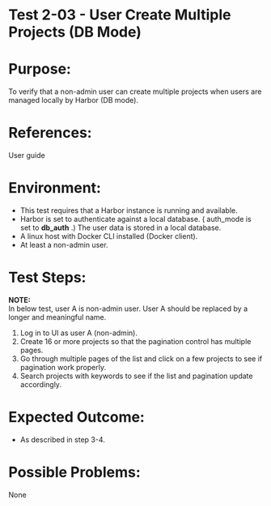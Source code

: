 Test 2-03 - User Create Multiple Projects (DB Mode)
=======

# Purpose:

To verify that a non-admin user can create multiple projects when users are managed locally by Harbor (DB mode).

# References:
User guide

# Environment:
* This test requires that a Harbor instance is running and available.
* Harbor is set to authenticate against a local database. ( auth_mode is set to **db_auth** .) The user data is stored in a local database.
* A linux host with Docker CLI installed (Docker client).
* At least a non-admin user. 

# Test Steps:

**NOTE:**  
In below test, user A is non-admin user. User A should be replaced by a longer and meaningful name.

1. Log in to UI as user A (non-admin).
2. Create 16 or more projects so that the pagination control has multiple pages.
3. Go through multiple pages of the list and click on a few projects to see if pagination work properly.
4. Search projects with keywords to see if the list and pagination update accordingly.

# Expected Outcome:
* As described in step 3-4.

# Possible Problems:
None